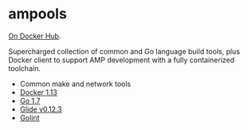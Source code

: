 # ampools

[On Docker Hub](https://hub.docker.com/r/appcelerator/amptools).

Supercharged collection of common and Go language build tools,
plus Docker client to support AMP development with a fully containerized
toolchain.

* Common make and network tools
* [Docker 1.13](https://hub.docker.com/_/docker)
* [Go 1.7](https://hub.docker.com/_/golang/)
* [Glide v0.12.3](https://glide.sh/)
* [Golint](https://github.com/golang/lint)

